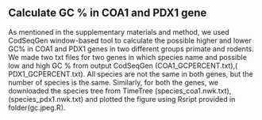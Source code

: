 ## Calculate GC % in COA1 and PDX1 gene
As mentioned in the supplementary materials and method, we used CodSeqGen window-based tool to calculate the possible higher and lower GC% in COA1 and PDX1 genes in two different groups primate and rodents.
We made two txt files for two genes in which species name and possible low and high GC % from output CodSeqGen (COA1_GCPERCENT.txt),(
PDX1_GCPERCENT.txt).
All species are not the same in both genes, but the number of species is the same. Similarly, for both the genes, we downloaded the species tree from TimeTree (species_coa1.nwk.txt),(species_pdx1.nwk.txt) and plotted the figure using Rsript provided in folder(gc.jpeg.R).
